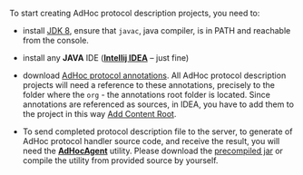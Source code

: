 To start creating AdHoc protocol description projects, you need to:

-   install [JDK
    8](https://www.oracle.com/technetwork/java/javase/downloads/jdk8-downloads-2133151.html),
    ensure that `javac`, java compiler, is in PATH and reachable from the
    console.

-   install any **JAVA** IDE (**[Intellij IDEA](https://www.jetbrains.com/idea/download/)** – just fine)

-   download [AdHoс protocol annotations](https://github.com/cheblin/AdHoc-protocol/tree/master/org/unirail/AdHoc).
    All AdHoc protocol description projects will need a reference to these
    annotations, precisely to the folder where the `org` - the annotations root
    folder is located. Since annotations are referenced as sources, in IDEA, you
    have to add them to the project in this way [Add Content
    Root](https://www.jetbrains.com/help/idea/content-roots.html).

-   To send completed protocol description file to the server, to generate of
    AdHoc protocol handler source code, and receive the result, you will need the
    **[AdHocAgent](https://github.com/cheblin/AdHocAgent)** utility. Please download
    the [precompiled jar](https://github.com/cheblin/AdHocAgent/tree/master/bin)
    or compile the utility from provided source by yourself.
